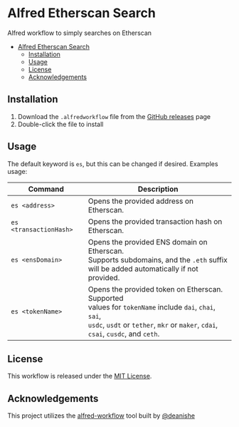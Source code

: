 # Alfred Etherscan Search

Alfred workflow to simply searches on Etherscan

- [Alfred Etherscan Search](#alfred-etherscan-search)
  - [Installation](#installation)
  - [Usage](#usage)
  - [License](#license)
  - [Acknowledgements](#acknowledgements)


## Installation

1. Download the `.alfredworkflow` file from the
[GitHub releases](https://github.com/mds1/alfred-etherscan-search/releases/latest) page
2. Double-click the file to install

## Usage

The default keyword is `es`, but this can be changed if desired. Examples usage:

| Command                | Description                                                                                                                                                                                       |
|------------------------|---------------------------------------------------------------------------------------------------------------------------------------------------------------------------------------------------|
| `es <address>`         | Opens the provided address on Etherscan.                                                                                                                                                          |
| `es <transactionHash>` | Opens the provided transaction hash on Etherscan.                                                                                                                                                 |
| `es <ensDomain>`       | Opens the provided ENS domain on Etherscan.<br>Supports subdomains, and the `.eth` suffix<br>will be added automatically if not provided.                                                         |
| `es <tokenName>`       | Opens the provided token on Etherscan. Supported<br>values for `tokenName` include `dai`, `chai`, `sai`,<br>`usdc`, `usdt` or `tether`, `mkr` or `maker`, `cdai`,<br>`csai`, `cusdc`, and `ceth`. |

## License

This workflow is released under the [MIT License](https://opensource.org/licenses/MIT).

## Acknowledgements

This project utilizes the
[alfred-workflow](https://github.com/deanishe/alfred-workflow)
tool built by [@deanishe](https://github.com/deanishe)
